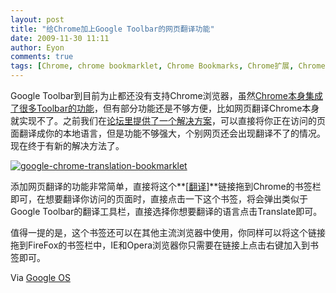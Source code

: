 ```yaml
---
layout: post
title: "给Chrome加上Google Toolbar的网页翻译功能"
date: 2009-11-30 11:11
author: Eyon
comments: true
tags: [Chrome, chrome bookmarklet, Chrome Bookmarks, Chrome扩展, Chrome技巧, Chrome新闻]
---
```

Google Toolbar到目前为止都还没有支持Chrome浏览器，虽然[Chrome本身集成了很多Toolbar的功能](http://www.chromi.org/archives/1822)，但有部分功能还是不够方便，比如网页翻译Chrome本身就实现不了。之前我们在[论坛里提供了一个解决方案](http://bbs.chromi.org/viewthread.php?tid=858)，可以直接将你正在访问的页面翻译成你的本地语言，但是功能不够强大，个别网页还会出现翻译不了的情况。现在终于有新的解决方法了。

<a href="http://img.chromi.org/2009/11/google-chrome-translation-bookmarklet.png">![google-chrome-translation-bookmarklet](http://img.chromi.org/2009/11/google-chrome-translation-bookmarklet.png "google-chrome-translation-bookmarklet")</a>

添加网页翻译的功能非常简单，直接将这个**[<a href="javascript:{d=document;b=d.body;o=d.createElement('scri'+'pt');o.setAttribute('src','http://translate.google.com/translate_a/element.js?cb=googleTranslateElementInit');o.setAttribute('type','text/javascript');b.appendChild(o);v=b.insertBefore(d.createElement('div'),b.firstChild);v.id='google_translate_element';v.style.display='none';p=d.createElement('scri'+'pt');p.text='function%20googleTranslateElementInit(){new%20google.translate.TranslateElement({pageLanguage:%22%22},%22google_translate_element%22);}';p.setAttribute('type','text/javascript');b.appendChild(p);}void%200">翻译</a>]**链接拖到Chrome的书签栏即可，在想要翻译你访问的页面时，直接点击一下这个书签，将会弹出类似于Google Toolbar的翻译工具栏，直接选择你想要翻译的语言点击Translate即可。

值得一提的是，这个书签还可以在其他主流浏览器中使用，你同样可以将这个链接拖到FireFox的书签栏中，IE和Opera浏览器你只需要在链接上点击右键加入到书签即可。

Via [Google OS](http://googlesystem.blogspot.com/2009/11/google-translation-bar.html)
